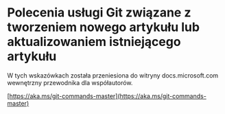 # <a name="git-commands-for-creating-a-new-article-or-updating-an-existing-article"></a>Polecenia usługi Git związane z tworzeniem nowego artykułu lub aktualizowaniem istniejącego artykułu

W tych wskazówkach została przeniesiona do witryny docs.microsoft.com wewnętrzny przewodnika dla współautorów.

[https://aka.ms/git-commands-master](https://aka.ms/git-commands-master)
